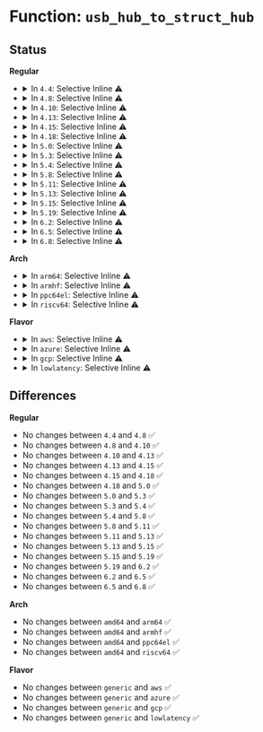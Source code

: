 # Function: <code>usb_hub_to_struct_hub</code>

## Status
<b>Regular</b>
<ul>
<li>
<details>
<summary>In <code>4.4</code>: Selective Inline ⚠️</summary>

```c
struct usb_hub *usb_hub_to_struct_hub(struct usb_device *hdev);
```

**Collision:** Unique Global

**Inline:** Selective

**Transformation:** False

**Instances:**

```
In drivers/usb/core/hub.c (ffffffff81603976)
Location: drivers/usb/core/hub.c:118
Inline: True
Inline callers:
  - drivers/usb/core/hub.c:find_port_owner
  - drivers/usb/core/hub.c:recursively_mark_NOTATTACHED
  - drivers/usb/core/hub.c:usb_hub_find_child
  - drivers/usb/core/hub.c:usb_wakeup_notification
  - drivers/usb/core/hub.c:hub_ioctl
  - drivers/usb/core/hub.c:hub_port_init
  - drivers/usb/core/hub.c:hub_port_init
  - drivers/usb/core/hub.c:usb_reset_and_verify_device
  - drivers/usb/core/hub.c:usb_reset_device
  - drivers/usb/core/hub.c:usb_kick_hub_wq
  - drivers/usb/core/hub.c:usb_remove_device
  - drivers/usb/core/hub.c:usb_hub_release_all_ports
  - drivers/usb/core/hub.c:usb_device_is_owned
  - drivers/usb/core/hub.c:usb_disconnect
  - drivers/usb/core/hub.c:usb_disconnect
  - drivers/usb/core/hub.c:hub_suspend
  - drivers/usb/core/hub.c:usb_new_device
  - drivers/usb/core/hub.c:usb_new_device
  - drivers/usb/core/hub.c:usb_port_suspend
  - drivers/usb/core/hub.c:usb_port_suspend
  - drivers/usb/core/hub.c:usb_port_resume
  - drivers/usb/core/hub.c:usb_hub_adjust_deviceremovable
  - drivers/usb/core/hub.c:usb_get_hub_port_acpi_handle
Direct callers:
  - drivers/usb/core/port.c:usb_port_runtime_resume
  - drivers/usb/core/port.c:usb_port_runtime_suspend
  - drivers/usb/core/port.c:match_location
  - drivers/usb/core/port.c:usb_hub_create_port_device
  - drivers/usb/core/port.c:usb_hub_create_port_device
  - drivers/usb/core/usb-acpi.c:usb_acpi_set_power_state
```
**Symbols:**

```
ffffffff816055f0-ffffffff81605628: usb_hub_to_struct_hub (STB_GLOBAL)
```
</details>
</li>
<li>
<details>
<summary>In <code>4.8</code>: Selective Inline ⚠️</summary>

```c
struct usb_hub *usb_hub_to_struct_hub(struct usb_device *hdev);
```

**Collision:** Unique Global

**Inline:** Selective

**Transformation:** False

**Instances:**

```
In drivers/usb/core/hub.c (ffffffff8166bb46)
Location: drivers/usb/core/hub.c:120
Inline: True
Inline callers:
  - drivers/usb/core/hub.c:usb_get_hub_port_acpi_handle
  - drivers/usb/core/hub.c:usb_hub_adjust_deviceremovable
  - drivers/usb/core/hub.c:usb_hub_find_child
  - drivers/usb/core/hub.c:usb_reset_device
  - drivers/usb/core/hub.c:usb_reset_and_verify_device
  - drivers/usb/core/hub.c:hub_port_init
  - drivers/usb/core/hub.c:hub_port_init
  - drivers/usb/core/hub.c:usb_enable_lpm
  - drivers/usb/core/hub.c:hub_suspend
  - drivers/usb/core/hub.c:usb_port_resume
  - drivers/usb/core/hub.c:usb_port_suspend
  - drivers/usb/core/hub.c:usb_port_suspend
  - drivers/usb/core/hub.c:usb_new_device
  - drivers/usb/core/hub.c:usb_new_device
  - drivers/usb/core/hub.c:usb_disconnect
  - drivers/usb/core/hub.c:usb_disconnect
  - drivers/usb/core/hub.c:recursively_mark_NOTATTACHED
  - drivers/usb/core/hub.c:usb_device_is_owned
  - drivers/usb/core/hub.c:usb_hub_release_all_ports
  - drivers/usb/core/hub.c:find_port_owner
  - drivers/usb/core/hub.c:hub_ioctl
  - drivers/usb/core/hub.c:usb_remove_device
  - drivers/usb/core/hub.c:usb_wakeup_notification
  - drivers/usb/core/hub.c:usb_kick_hub_wq
Direct callers:
  - drivers/usb/core/port.c:usb_hub_create_port_device
  - drivers/usb/core/port.c:usb_hub_create_port_device
  - drivers/usb/core/port.c:match_location
  - drivers/usb/core/port.c:usb_port_runtime_suspend
  - drivers/usb/core/port.c:usb_port_runtime_resume
  - drivers/usb/core/usb-acpi.c:usb_acpi_set_power_state
```
**Symbols:**

```
ffffffff81665390-ffffffff816653c8: usb_hub_to_struct_hub (STB_GLOBAL)
```
</details>
</li>
<li>
<details>
<summary>In <code>4.10</code>: Selective Inline ⚠️</summary>

```c
struct usb_hub *usb_hub_to_struct_hub(struct usb_device *hdev);
```

**Collision:** Unique Global

**Inline:** Selective

**Transformation:** False

**Instances:**

```
In drivers/usb/core/hub.c (ffffffff81699846)
Location: drivers/usb/core/hub.c:123
Inline: True
Inline callers:
  - drivers/usb/core/hub.c:usb_get_hub_port_acpi_handle
  - drivers/usb/core/hub.c:usb_hub_adjust_deviceremovable
  - drivers/usb/core/hub.c:usb_hub_find_child
  - drivers/usb/core/hub.c:usb_reset_device
  - drivers/usb/core/hub.c:usb_reset_and_verify_device
  - drivers/usb/core/hub.c:hub_port_init
  - drivers/usb/core/hub.c:hub_port_init
  - drivers/usb/core/hub.c:usb_enable_lpm
  - drivers/usb/core/hub.c:hub_suspend
  - drivers/usb/core/hub.c:usb_port_resume
  - drivers/usb/core/hub.c:usb_port_suspend
  - drivers/usb/core/hub.c:usb_port_suspend
  - drivers/usb/core/hub.c:usb_new_device
  - drivers/usb/core/hub.c:usb_new_device
  - drivers/usb/core/hub.c:usb_disconnect
  - drivers/usb/core/hub.c:usb_disconnect
  - drivers/usb/core/hub.c:recursively_mark_NOTATTACHED
  - drivers/usb/core/hub.c:usb_device_is_owned
  - drivers/usb/core/hub.c:usb_hub_release_all_ports
  - drivers/usb/core/hub.c:find_port_owner
  - drivers/usb/core/hub.c:hub_ioctl
  - drivers/usb/core/hub.c:usb_remove_device
  - drivers/usb/core/hub.c:usb_wakeup_notification
  - drivers/usb/core/hub.c:usb_kick_hub_wq
Direct callers:
  - drivers/usb/core/port.c:usb_hub_create_port_device
  - drivers/usb/core/port.c:usb_hub_create_port_device
  - drivers/usb/core/port.c:match_location
  - drivers/usb/core/port.c:usb_port_runtime_suspend
  - drivers/usb/core/port.c:usb_port_runtime_resume
  - drivers/usb/core/usb-acpi.c:usb_acpi_set_power_state
```
**Symbols:**

```
ffffffff81692eb0-ffffffff81692ee8: usb_hub_to_struct_hub (STB_GLOBAL)
```
</details>
</li>
<li>
<details>
<summary>In <code>4.13</code>: Selective Inline ⚠️</summary>

```c
struct usb_hub *usb_hub_to_struct_hub(struct usb_device *hdev);
```

**Collision:** Unique Global

**Inline:** Selective

**Transformation:** False

**Instances:**

```
In drivers/usb/core/hub.c (ffffffff816aeb86)
Location: drivers/usb/core/hub.c:123
Inline: True
Inline callers:
  - drivers/usb/core/hub.c:usb_get_hub_port_acpi_handle
  - drivers/usb/core/hub.c:usb_hub_adjust_deviceremovable
  - drivers/usb/core/hub.c:usb_hub_find_child
  - drivers/usb/core/hub.c:usb_reset_device
  - drivers/usb/core/hub.c:usb_reset_and_verify_device
  - drivers/usb/core/hub.c:hub_port_init
  - drivers/usb/core/hub.c:hub_port_init
  - drivers/usb/core/hub.c:usb_enable_lpm
  - drivers/usb/core/hub.c:hub_suspend
  - drivers/usb/core/hub.c:usb_port_resume
  - drivers/usb/core/hub.c:usb_port_suspend
  - drivers/usb/core/hub.c:usb_port_suspend
  - drivers/usb/core/hub.c:usb_new_device
  - drivers/usb/core/hub.c:usb_new_device
  - drivers/usb/core/hub.c:usb_disconnect
  - drivers/usb/core/hub.c:usb_disconnect
  - drivers/usb/core/hub.c:recursively_mark_NOTATTACHED
  - drivers/usb/core/hub.c:usb_device_is_owned
  - drivers/usb/core/hub.c:usb_hub_release_all_ports
  - drivers/usb/core/hub.c:find_port_owner
  - drivers/usb/core/hub.c:hub_ioctl
  - drivers/usb/core/hub.c:usb_remove_device
  - drivers/usb/core/hub.c:usb_wakeup_notification
  - drivers/usb/core/hub.c:usb_kick_hub_wq
Direct callers:
  - drivers/usb/core/port.c:usb_hub_create_port_device
  - drivers/usb/core/port.c:usb_hub_create_port_device
  - drivers/usb/core/port.c:match_location
  - drivers/usb/core/port.c:usb_port_runtime_suspend
  - drivers/usb/core/port.c:usb_port_runtime_resume
  - drivers/usb/core/usb-acpi.c:usb_acpi_set_power_state
```
**Symbols:**

```
ffffffff816a8580-ffffffff816a85b8: usb_hub_to_struct_hub (STB_GLOBAL)
```
</details>
</li>
<li>
<details>
<summary>In <code>4.15</code>: Selective Inline ⚠️</summary>

```c
struct usb_hub *usb_hub_to_struct_hub(struct usb_device *hdev);
```

**Collision:** Unique Global

**Inline:** Selective

**Transformation:** False

**Instances:**

```
In drivers/usb/core/hub.c (ffffffff8171a175)
Location: drivers/usb/core/hub.c:123
Inline: True
Inline callers:
  - drivers/usb/core/hub.c:usb_get_hub_port_acpi_handle
  - drivers/usb/core/hub.c:usb_hub_adjust_deviceremovable
  - drivers/usb/core/hub.c:usb_hub_find_child
  - drivers/usb/core/hub.c:usb_reset_device
  - drivers/usb/core/hub.c:usb_reset_and_verify_device
  - drivers/usb/core/hub.c:hub_port_init
  - drivers/usb/core/hub.c:hub_port_init
  - drivers/usb/core/hub.c:usb_port_disable
  - drivers/usb/core/hub.c:usb_enable_lpm
  - drivers/usb/core/hub.c:hub_suspend
  - drivers/usb/core/hub.c:usb_port_resume
  - drivers/usb/core/hub.c:usb_port_suspend
  - drivers/usb/core/hub.c:usb_port_suspend
  - drivers/usb/core/hub.c:usb_new_device
  - drivers/usb/core/hub.c:usb_new_device
  - drivers/usb/core/hub.c:usb_disconnect
  - drivers/usb/core/hub.c:usb_disconnect
  - drivers/usb/core/hub.c:recursively_mark_NOTATTACHED
  - drivers/usb/core/hub.c:usb_device_is_owned
  - drivers/usb/core/hub.c:usb_hub_release_all_ports
  - drivers/usb/core/hub.c:find_port_owner
  - drivers/usb/core/hub.c:hub_ioctl
  - drivers/usb/core/hub.c:usb_remove_device
  - drivers/usb/core/hub.c:usb_wakeup_notification
  - drivers/usb/core/hub.c:usb_kick_hub_wq
Direct callers:
  - drivers/usb/core/port.c:usb_hub_create_port_device
  - drivers/usb/core/port.c:usb_hub_create_port_device
  - drivers/usb/core/port.c:match_location
  - drivers/usb/core/port.c:usb_port_runtime_suspend
  - drivers/usb/core/port.c:usb_port_runtime_resume
  - drivers/usb/core/usb-acpi.c:usb_acpi_set_power_state
```
**Symbols:**

```
ffffffff81713980-ffffffff817139b8: usb_hub_to_struct_hub (STB_GLOBAL)
```
</details>
</li>
<li>
<details>
<summary>In <code>4.18</code>: Selective Inline ⚠️</summary>

```c
struct usb_hub *usb_hub_to_struct_hub(struct usb_device *hdev);
```

**Collision:** Unique Global

**Inline:** Selective

**Transformation:** False

**Instances:**

```
In drivers/usb/core/hub.c (ffffffff81758f15)
Location: drivers/usb/core/hub.c:126
Inline: True
Inline callers:
  - drivers/usb/core/hub.c:usb_get_hub_port_acpi_handle
  - drivers/usb/core/hub.c:usb_hub_adjust_deviceremovable
  - drivers/usb/core/hub.c:usb_hub_find_child
  - drivers/usb/core/hub.c:usb_reset_device
  - drivers/usb/core/hub.c:usb_reset_and_verify_device
  - drivers/usb/core/hub.c:hub_port_init
  - drivers/usb/core/hub.c:hub_port_init
  - drivers/usb/core/hub.c:usb_port_disable
  - drivers/usb/core/hub.c:usb_enable_lpm
  - drivers/usb/core/hub.c:hub_suspend
  - drivers/usb/core/hub.c:usb_port_resume
  - drivers/usb/core/hub.c:usb_port_suspend
  - drivers/usb/core/hub.c:usb_port_suspend
  - drivers/usb/core/hub.c:usb_new_device
  - drivers/usb/core/hub.c:usb_new_device
  - drivers/usb/core/hub.c:usb_disconnect
  - drivers/usb/core/hub.c:usb_disconnect
  - drivers/usb/core/hub.c:recursively_mark_NOTATTACHED
  - drivers/usb/core/hub.c:usb_device_is_owned
  - drivers/usb/core/hub.c:usb_hub_release_all_ports
  - drivers/usb/core/hub.c:find_port_owner
  - drivers/usb/core/hub.c:hub_ioctl
  - drivers/usb/core/hub.c:usb_remove_device
  - drivers/usb/core/hub.c:usb_wakeup_notification
  - drivers/usb/core/hub.c:usb_kick_hub_wq
Direct callers:
  - drivers/usb/core/port.c:usb_hub_create_port_device
  - drivers/usb/core/port.c:usb_hub_create_port_device
  - drivers/usb/core/port.c:match_location
  - drivers/usb/core/port.c:usb_port_runtime_suspend
  - drivers/usb/core/port.c:usb_port_runtime_resume
  - drivers/usb/core/usb-acpi.c:usb_acpi_set_power_state
```
**Symbols:**

```
ffffffff817526f0-ffffffff81752728: usb_hub_to_struct_hub (STB_GLOBAL)
```
</details>
</li>
<li>
<details>
<summary>In <code>5.0</code>: Selective Inline ⚠️</summary>

```c
struct usb_hub *usb_hub_to_struct_hub(struct usb_device *hdev);
```

**Collision:** Unique Global

**Inline:** Selective

**Transformation:** False

**Instances:**

```
In drivers/usb/core/hub.c (ffffffff8177d485)
Location: drivers/usb/core/hub.c:127
Inline: True
Inline callers:
  - drivers/usb/core/hub.c:usb_get_hub_port_acpi_handle
  - drivers/usb/core/hub.c:usb_hub_adjust_deviceremovable
  - drivers/usb/core/hub.c:usb_hub_find_child
  - drivers/usb/core/hub.c:usb_reset_device
  - drivers/usb/core/hub.c:usb_reset_and_verify_device
  - drivers/usb/core/hub.c:hub_port_init
  - drivers/usb/core/hub.c:hub_port_init
  - drivers/usb/core/hub.c:usb_port_disable
  - drivers/usb/core/hub.c:usb_enable_lpm
  - drivers/usb/core/hub.c:hub_suspend
  - drivers/usb/core/hub.c:usb_port_resume
  - drivers/usb/core/hub.c:usb_port_suspend
  - drivers/usb/core/hub.c:usb_port_suspend
  - drivers/usb/core/hub.c:usb_new_device
  - drivers/usb/core/hub.c:usb_new_device
  - drivers/usb/core/hub.c:usb_disconnect
  - drivers/usb/core/hub.c:usb_disconnect
  - drivers/usb/core/hub.c:recursively_mark_NOTATTACHED
  - drivers/usb/core/hub.c:usb_device_is_owned
  - drivers/usb/core/hub.c:usb_hub_release_all_ports
  - drivers/usb/core/hub.c:find_port_owner
  - drivers/usb/core/hub.c:hub_ioctl
  - drivers/usb/core/hub.c:usb_remove_device
  - drivers/usb/core/hub.c:usb_wakeup_notification
  - drivers/usb/core/hub.c:usb_kick_hub_wq
Direct callers:
  - drivers/usb/core/port.c:usb_hub_create_port_device
  - drivers/usb/core/port.c:usb_hub_create_port_device
  - drivers/usb/core/port.c:match_location
  - drivers/usb/core/port.c:usb_port_runtime_suspend
  - drivers/usb/core/port.c:usb_port_runtime_resume
  - drivers/usb/core/usb-acpi.c:usb_acpi_set_power_state
```
**Symbols:**

```
ffffffff81776b70-ffffffff81776ba8: usb_hub_to_struct_hub (STB_GLOBAL)
```
</details>
</li>
<li>
<details>
<summary>In <code>5.3</code>: Selective Inline ⚠️</summary>

```c
struct usb_hub *usb_hub_to_struct_hub(struct usb_device *hdev);
```

**Collision:** Unique Global

**Inline:** Selective

**Transformation:** False

**Instances:**

```
In drivers/usb/core/hub.c (ffffffff817b9fe5)
Location: drivers/usb/core/hub.c:129
Inline: True
Inline callers:
  - drivers/usb/core/hub.c:usb_get_hub_port_acpi_handle
  - drivers/usb/core/hub.c:usb_hub_adjust_deviceremovable
  - drivers/usb/core/hub.c:usb_hub_find_child
  - drivers/usb/core/hub.c:usb_reset_device
  - drivers/usb/core/hub.c:usb_reset_and_verify_device
  - drivers/usb/core/hub.c:hub_port_init
  - drivers/usb/core/hub.c:hub_port_init
  - drivers/usb/core/hub.c:usb_port_disable
  - drivers/usb/core/hub.c:usb_enable_lpm
  - drivers/usb/core/hub.c:hub_suspend
  - drivers/usb/core/hub.c:usb_port_resume
  - drivers/usb/core/hub.c:usb_port_suspend
  - drivers/usb/core/hub.c:usb_port_suspend
  - drivers/usb/core/hub.c:usb_new_device
  - drivers/usb/core/hub.c:usb_new_device
  - drivers/usb/core/hub.c:usb_disconnect
  - drivers/usb/core/hub.c:usb_disconnect
  - drivers/usb/core/hub.c:recursively_mark_NOTATTACHED
  - drivers/usb/core/hub.c:usb_device_is_owned
  - drivers/usb/core/hub.c:usb_hub_release_all_ports
  - drivers/usb/core/hub.c:find_port_owner
  - drivers/usb/core/hub.c:hub_ioctl
  - drivers/usb/core/hub.c:usb_remove_device
  - drivers/usb/core/hub.c:usb_wakeup_notification
  - drivers/usb/core/hub.c:usb_kick_hub_wq
Direct callers:
  - drivers/usb/core/usb.c:usb_alloc_dev
  - drivers/usb/core/port.c:usb_hub_create_port_device
  - drivers/usb/core/port.c:usb_hub_create_port_device
  - drivers/usb/core/port.c:match_location
  - drivers/usb/core/port.c:usb_port_runtime_suspend
  - drivers/usb/core/port.c:usb_port_runtime_resume
  - drivers/usb/core/usb-acpi.c:usb_acpi_set_power_state
```
**Symbols:**

```
ffffffff817b4c60-ffffffff817b4c98: usb_hub_to_struct_hub (STB_GLOBAL)
```
</details>
</li>
<li>
<details>
<summary>In <code>5.4</code>: Selective Inline ⚠️</summary>

```c
struct usb_hub *usb_hub_to_struct_hub(struct usb_device *hdev);
```

**Collision:** Unique Global

**Inline:** Selective

**Transformation:** False

**Instances:**

```
In drivers/usb/core/hub.c (ffffffff817ea835)
Location: drivers/usb/core/hub.c:131
Inline: True
Inline callers:
  - drivers/usb/core/hub.c:usb_get_hub_port_acpi_handle
  - drivers/usb/core/hub.c:usb_hub_adjust_deviceremovable
  - drivers/usb/core/hub.c:usb_hub_find_child
  - drivers/usb/core/hub.c:usb_reset_device
  - drivers/usb/core/hub.c:usb_reset_and_verify_device
  - drivers/usb/core/hub.c:hub_port_init
  - drivers/usb/core/hub.c:hub_port_init
  - drivers/usb/core/hub.c:usb_port_disable
  - drivers/usb/core/hub.c:usb_enable_lpm
  - drivers/usb/core/hub.c:hub_suspend
  - drivers/usb/core/hub.c:usb_port_resume
  - drivers/usb/core/hub.c:usb_port_suspend
  - drivers/usb/core/hub.c:usb_port_suspend
  - drivers/usb/core/hub.c:usb_new_device
  - drivers/usb/core/hub.c:usb_new_device
  - drivers/usb/core/hub.c:usb_disconnect
  - drivers/usb/core/hub.c:usb_disconnect
  - drivers/usb/core/hub.c:recursively_mark_NOTATTACHED
  - drivers/usb/core/hub.c:usb_device_is_owned
  - drivers/usb/core/hub.c:usb_hub_release_all_ports
  - drivers/usb/core/hub.c:find_port_owner
  - drivers/usb/core/hub.c:hub_ioctl
  - drivers/usb/core/hub.c:usb_remove_device
  - drivers/usb/core/hub.c:usb_wakeup_notification
  - drivers/usb/core/hub.c:usb_kick_hub_wq
Direct callers:
  - drivers/usb/core/usb.c:usb_alloc_dev
  - drivers/usb/core/port.c:usb_hub_create_port_device
  - drivers/usb/core/port.c:usb_hub_create_port_device
  - drivers/usb/core/port.c:match_location
  - drivers/usb/core/port.c:usb_port_runtime_suspend
  - drivers/usb/core/port.c:usb_port_runtime_resume
  - drivers/usb/core/usb-acpi.c:usb_acpi_set_power_state
```
**Symbols:**

```
ffffffff817e5390-ffffffff817e53c8: usb_hub_to_struct_hub (STB_GLOBAL)
```
</details>
</li>
<li>
<details>
<summary>In <code>5.8</code>: Selective Inline ⚠️</summary>

```c
struct usb_hub *usb_hub_to_struct_hub(struct usb_device *hdev);
```

**Collision:** Unique Global

**Inline:** Selective

**Transformation:** False

**Instances:**

```
In drivers/usb/core/hub.c (ffffffff818b9c85)
Location: drivers/usb/core/hub.c:133
Inline: True
Inline callers:
  - drivers/usb/core/hub.c:usb_get_hub_port_acpi_handle
  - drivers/usb/core/hub.c:usb_hub_adjust_deviceremovable
  - drivers/usb/core/hub.c:usb_hub_find_child
  - drivers/usb/core/hub.c:usb_reset_device
  - drivers/usb/core/hub.c:usb_reset_and_verify_device
  - drivers/usb/core/hub.c:hub_port_init
  - drivers/usb/core/hub.c:usb_port_disable
  - drivers/usb/core/hub.c:usb_enable_lpm
  - drivers/usb/core/hub.c:hub_suspend
  - drivers/usb/core/hub.c:usb_port_resume
  - drivers/usb/core/hub.c:usb_port_suspend
  - drivers/usb/core/hub.c:usb_port_suspend
  - drivers/usb/core/hub.c:usb_new_device
  - drivers/usb/core/hub.c:usb_new_device
  - drivers/usb/core/hub.c:usb_disconnect
  - drivers/usb/core/hub.c:usb_disconnect
  - drivers/usb/core/hub.c:recursively_mark_NOTATTACHED
  - drivers/usb/core/hub.c:usb_device_is_owned
  - drivers/usb/core/hub.c:usb_hub_release_all_ports
  - drivers/usb/core/hub.c:usb_hub_release_port
  - drivers/usb/core/hub.c:usb_hub_claim_port
  - drivers/usb/core/hub.c:hub_ioctl
  - drivers/usb/core/hub.c:usb_remove_device
  - drivers/usb/core/hub.c:usb_wakeup_notification
  - drivers/usb/core/hub.c:usb_kick_hub_wq
  - drivers/usb/core/hub.c:usb_set_lpm_parameters
Direct callers:
  - drivers/usb/core/usb.c:usb_alloc_dev
  - drivers/usb/core/port.c:match_location
  - drivers/usb/core/port.c:usb_port_runtime_suspend
  - drivers/usb/core/port.c:usb_port_runtime_resume
  - drivers/usb/core/usb-acpi.c:usb_acpi_set_power_state
```
**Symbols:**

```
ffffffff818b5af0-ffffffff818b5b28: usb_hub_to_struct_hub (STB_GLOBAL)
```
</details>
</li>
<li>
<details>
<summary>In <code>5.11</code>: Selective Inline ⚠️</summary>

```c
struct usb_hub *usb_hub_to_struct_hub(struct usb_device *hdev);
```

**Collision:** Unique Global

**Inline:** Selective

**Transformation:** False

**Instances:**

```
In drivers/usb/core/hub.c (ffffffff818c8565)
Location: drivers/usb/core/hub.c:133
Inline: True
Inline callers:
  - drivers/usb/core/hub.c:usb_get_hub_port_acpi_handle
  - drivers/usb/core/hub.c:usb_hub_adjust_deviceremovable
  - drivers/usb/core/hub.c:usb_hub_find_child
  - drivers/usb/core/hub.c:usb_reset_device
  - drivers/usb/core/hub.c:usb_reset_and_verify_device
  - drivers/usb/core/hub.c:hub_port_init
  - drivers/usb/core/hub.c:usb_port_disable
  - drivers/usb/core/hub.c:usb_enable_lpm
  - drivers/usb/core/hub.c:hub_suspend
  - drivers/usb/core/hub.c:usb_port_resume
  - drivers/usb/core/hub.c:usb_port_suspend
  - drivers/usb/core/hub.c:usb_port_suspend
  - drivers/usb/core/hub.c:usb_new_device
  - drivers/usb/core/hub.c:usb_new_device
  - drivers/usb/core/hub.c:usb_disconnect
  - drivers/usb/core/hub.c:usb_disconnect
  - drivers/usb/core/hub.c:recursively_mark_NOTATTACHED
  - drivers/usb/core/hub.c:usb_device_is_owned
  - drivers/usb/core/hub.c:usb_hub_release_all_ports
  - drivers/usb/core/hub.c:usb_hub_release_port
  - drivers/usb/core/hub.c:usb_hub_claim_port
  - drivers/usb/core/hub.c:hub_ioctl
  - drivers/usb/core/hub.c:usb_remove_device
  - drivers/usb/core/hub.c:usb_wakeup_notification
  - drivers/usb/core/hub.c:usb_kick_hub_wq
  - drivers/usb/core/hub.c:usb_set_lpm_parameters
Direct callers:
  - drivers/usb/core/usb.c:usb_alloc_dev
  - drivers/usb/core/port.c:match_location
  - drivers/usb/core/port.c:usb_port_runtime_suspend
  - drivers/usb/core/port.c:usb_port_runtime_resume
  - drivers/usb/core/usb-acpi.c:usb_acpi_set_power_state
```
**Symbols:**

```
ffffffff818c4440-ffffffff818c4478: usb_hub_to_struct_hub (STB_GLOBAL)
```
</details>
</li>
<li>
<details>
<summary>In <code>5.13</code>: Selective Inline ⚠️</summary>

```c
struct usb_hub *usb_hub_to_struct_hub(struct usb_device *hdev);
```

**Collision:** Unique Global

**Inline:** Selective

**Transformation:** False

**Instances:**

```
In drivers/usb/core/hub.c (ffffffff818abbb5)
Location: drivers/usb/core/hub.c:137
Inline: True
Inline callers:
  - drivers/usb/core/hub.c:usb_get_hub_port_acpi_handle
  - drivers/usb/core/hub.c:usb_hub_adjust_deviceremovable
  - drivers/usb/core/hub.c:usb_hub_find_child
  - drivers/usb/core/hub.c:usb_reset_device
  - drivers/usb/core/hub.c:usb_reset_and_verify_device
  - drivers/usb/core/hub.c:hub_port_init
  - drivers/usb/core/hub.c:usb_port_disable
  - drivers/usb/core/hub.c:usb_enable_lpm
  - drivers/usb/core/hub.c:hub_suspend
  - drivers/usb/core/hub.c:usb_port_resume
  - drivers/usb/core/hub.c:usb_port_suspend
  - drivers/usb/core/hub.c:usb_port_suspend
  - drivers/usb/core/hub.c:usb_new_device
  - drivers/usb/core/hub.c:usb_new_device
  - drivers/usb/core/hub.c:usb_disconnect
  - drivers/usb/core/hub.c:usb_disconnect
  - drivers/usb/core/hub.c:recursively_mark_NOTATTACHED
  - drivers/usb/core/hub.c:usb_device_is_owned
  - drivers/usb/core/hub.c:usb_hub_release_all_ports
  - drivers/usb/core/hub.c:usb_hub_release_port
  - drivers/usb/core/hub.c:usb_hub_claim_port
  - drivers/usb/core/hub.c:hub_ioctl
  - drivers/usb/core/hub.c:usb_remove_device
  - drivers/usb/core/hub.c:usb_wakeup_notification
  - drivers/usb/core/hub.c:usb_kick_hub_wq
  - drivers/usb/core/hub.c:usb_set_lpm_parameters
Direct callers:
  - drivers/usb/core/usb.c:usb_alloc_dev
  - drivers/usb/core/usb.c:__each_hub
  - drivers/usb/core/port.c:usb_hub_create_port_device
  - drivers/usb/core/port.c:usb_hub_create_port_device
  - drivers/usb/core/port.c:match_location
  - drivers/usb/core/port.c:usb_port_runtime_suspend
  - drivers/usb/core/port.c:usb_port_runtime_resume
  - drivers/usb/core/usb-acpi.c:usb_acpi_set_power_state
```
**Symbols:**

```
ffffffff818a76c0-ffffffff818a76f8: usb_hub_to_struct_hub (STB_GLOBAL)
```
</details>
</li>
<li>
<details>
<summary>In <code>5.15</code>: Selective Inline ⚠️</summary>

```c
struct usb_hub *usb_hub_to_struct_hub(struct usb_device *hdev);
```

**Collision:** Unique Global

**Inline:** Selective

**Transformation:** False

**Instances:**

```
In drivers/usb/core/hub.c (ffffffff81940bd5)
Location: drivers/usb/core/hub.c:137
Inline: True
Inline callers:
  - drivers/usb/core/hub.c:usb_get_hub_port_acpi_handle
  - drivers/usb/core/hub.c:usb_hub_adjust_deviceremovable
  - drivers/usb/core/hub.c:usb_hub_find_child
  - drivers/usb/core/hub.c:usb_reset_device
  - drivers/usb/core/hub.c:usb_reset_and_verify_device
  - drivers/usb/core/hub.c:hub_port_init
  - drivers/usb/core/hub.c:usb_port_disable
  - drivers/usb/core/hub.c:usb_enable_lpm
  - drivers/usb/core/hub.c:hub_suspend
  - drivers/usb/core/hub.c:usb_port_resume
  - drivers/usb/core/hub.c:usb_port_suspend
  - drivers/usb/core/hub.c:usb_port_suspend
  - drivers/usb/core/hub.c:usb_new_device
  - drivers/usb/core/hub.c:usb_new_device
  - drivers/usb/core/hub.c:usb_disconnect
  - drivers/usb/core/hub.c:usb_disconnect
  - drivers/usb/core/hub.c:recursively_mark_NOTATTACHED
  - drivers/usb/core/hub.c:usb_device_is_owned
  - drivers/usb/core/hub.c:usb_hub_release_all_ports
  - drivers/usb/core/hub.c:usb_hub_release_port
  - drivers/usb/core/hub.c:usb_hub_claim_port
  - drivers/usb/core/hub.c:hub_ioctl
  - drivers/usb/core/hub.c:usb_remove_device
  - drivers/usb/core/hub.c:usb_wakeup_notification
  - drivers/usb/core/hub.c:usb_kick_hub_wq
  - drivers/usb/core/hub.c:usb_set_lpm_parameters
Direct callers:
  - drivers/usb/core/usb.c:usb_alloc_dev
  - drivers/usb/core/usb.c:__each_hub
  - drivers/usb/core/port.c:usb_hub_create_port_device
  - drivers/usb/core/port.c:usb_hub_create_port_device
  - drivers/usb/core/port.c:match_location
  - drivers/usb/core/port.c:usb_port_runtime_suspend
  - drivers/usb/core/port.c:usb_port_runtime_resume
  - drivers/usb/core/usb-acpi.c:usb_acpi_set_power_state
```
**Symbols:**

```
ffffffff8193c550-ffffffff8193c588: usb_hub_to_struct_hub (STB_GLOBAL)
```
</details>
</li>
<li>
<details>
<summary>In <code>5.19</code>: Selective Inline ⚠️</summary>

```c
struct usb_hub *usb_hub_to_struct_hub(struct usb_device *hdev);
```

**Collision:** Unique Global

**Inline:** Selective

**Transformation:** False

**Instances:**

```
In drivers/usb/core/hub.c (ffffffff81a98de5)
Location: drivers/usb/core/hub.c:137
Inline: True
Inline callers:
  - drivers/usb/core/hub.c:usb_get_hub_port_acpi_handle
  - drivers/usb/core/hub.c:usb_hub_adjust_deviceremovable
  - drivers/usb/core/hub.c:usb_hub_find_child
  - drivers/usb/core/hub.c:usb_reset_device
  - drivers/usb/core/hub.c:usb_reset_and_verify_device
  - drivers/usb/core/hub.c:hub_port_init
  - drivers/usb/core/hub.c:usb_port_disable
  - drivers/usb/core/hub.c:usb_enable_lpm
  - drivers/usb/core/hub.c:hub_suspend
  - drivers/usb/core/hub.c:usb_port_resume
  - drivers/usb/core/hub.c:usb_port_suspend
  - drivers/usb/core/hub.c:usb_port_suspend
  - drivers/usb/core/hub.c:usb_new_device
  - drivers/usb/core/hub.c:usb_new_device
  - drivers/usb/core/hub.c:usb_disconnect
  - drivers/usb/core/hub.c:usb_disconnect
  - drivers/usb/core/hub.c:recursively_mark_NOTATTACHED
  - drivers/usb/core/hub.c:usb_device_is_owned
  - drivers/usb/core/hub.c:usb_hub_release_all_ports
  - drivers/usb/core/hub.c:usb_hub_release_port
  - drivers/usb/core/hub.c:usb_hub_claim_port
  - drivers/usb/core/hub.c:hub_ioctl
  - drivers/usb/core/hub.c:usb_remove_device
  - drivers/usb/core/hub.c:usb_wakeup_notification
  - drivers/usb/core/hub.c:usb_kick_hub_wq
Direct callers:
  - drivers/usb/core/usb.c:usb_alloc_dev
  - drivers/usb/core/port.c:usb_hub_create_port_device
  - drivers/usb/core/port.c:usb_hub_create_port_device
  - drivers/usb/core/port.c:match_location
  - drivers/usb/core/port.c:usb_port_runtime_suspend
  - drivers/usb/core/port.c:usb_port_runtime_resume
  - drivers/usb/core/usb-acpi.c:usb_acpi_set_power_state
```
**Symbols:**

```
ffffffff81a94290-ffffffff81a942d8: usb_hub_to_struct_hub (STB_GLOBAL)
```
</details>
</li>
<li>
<details>
<summary>In <code>6.2</code>: Selective Inline ⚠️</summary>

```c
struct usb_hub *usb_hub_to_struct_hub(struct usb_device *hdev);
```

**Collision:** Unique Global

**Inline:** Selective

**Transformation:** False

**Instances:**

```
In drivers/usb/core/hub.c (ffffffff81c1cd15)
Location: drivers/usb/core/hub.c:141
Inline: True
Inline callers:
  - drivers/usb/core/hub.c:usb_get_hub_port_acpi_handle
  - drivers/usb/core/hub.c:usb_hub_adjust_deviceremovable
  - drivers/usb/core/hub.c:usb_hub_find_child
  - drivers/usb/core/hub.c:usb_reset_device
  - drivers/usb/core/hub.c:usb_reset_and_verify_device
  - drivers/usb/core/hub.c:hub_port_init
  - drivers/usb/core/hub.c:usb_port_disable
  - drivers/usb/core/hub.c:usb_enable_lpm
  - drivers/usb/core/hub.c:hub_suspend
  - drivers/usb/core/hub.c:usb_port_resume
  - drivers/usb/core/hub.c:usb_port_suspend
  - drivers/usb/core/hub.c:usb_port_suspend
  - drivers/usb/core/hub.c:usb_new_device
  - drivers/usb/core/hub.c:usb_new_device
  - drivers/usb/core/hub.c:usb_disconnect
  - drivers/usb/core/hub.c:usb_disconnect
  - drivers/usb/core/hub.c:recursively_mark_NOTATTACHED
  - drivers/usb/core/hub.c:usb_device_is_owned
  - drivers/usb/core/hub.c:usb_hub_release_all_ports
  - drivers/usb/core/hub.c:usb_hub_release_port
  - drivers/usb/core/hub.c:usb_hub_claim_port
  - drivers/usb/core/hub.c:hub_ioctl
  - drivers/usb/core/hub.c:usb_remove_device
  - drivers/usb/core/hub.c:usb_wakeup_notification
  - drivers/usb/core/hub.c:usb_kick_hub_wq
Direct callers:
  - drivers/usb/core/usb.c:usb_alloc_dev
  - drivers/usb/core/port.c:usb_hub_create_port_device
  - drivers/usb/core/port.c:usb_hub_create_port_device
  - drivers/usb/core/port.c:match_location
  - drivers/usb/core/port.c:usb_port_runtime_suspend
  - drivers/usb/core/port.c:usb_port_runtime_resume
  - drivers/usb/core/port.c:disable_store
  - drivers/usb/core/port.c:disable_show
  - drivers/usb/core/usb-acpi.c:usb_acpi_set_power_state
```
**Symbols:**

```
ffffffff81c16580-ffffffff81c165c8: usb_hub_to_struct_hub (STB_GLOBAL)
```
</details>
</li>
<li>
<details>
<summary>In <code>6.5</code>: Selective Inline ⚠️</summary>

```c
struct usb_hub *usb_hub_to_struct_hub(struct usb_device *hdev);
```

**Collision:** Unique Global

**Inline:** Selective

**Transformation:** False

**Instances:**

```
In drivers/usb/core/hub.c (ffffffff81c83c25)
Location: drivers/usb/core/hub.c:141
Inline: True
Inline callers:
  - drivers/usb/core/hub.c:usb_get_hub_port_acpi_handle
  - drivers/usb/core/hub.c:usb_hub_adjust_deviceremovable
  - drivers/usb/core/hub.c:usb_hub_find_child
  - drivers/usb/core/hub.c:usb_reset_device
  - drivers/usb/core/hub.c:usb_reset_and_verify_device
  - drivers/usb/core/hub.c:hub_port_init
  - drivers/usb/core/hub.c:usb_port_disable
  - drivers/usb/core/hub.c:usb_enable_lpm
  - drivers/usb/core/hub.c:hub_suspend
  - drivers/usb/core/hub.c:usb_port_resume
  - drivers/usb/core/hub.c:usb_port_suspend
  - drivers/usb/core/hub.c:usb_port_suspend
  - drivers/usb/core/hub.c:usb_new_device
  - drivers/usb/core/hub.c:usb_new_device
  - drivers/usb/core/hub.c:usb_disconnect
  - drivers/usb/core/hub.c:usb_disconnect
  - drivers/usb/core/hub.c:recursively_mark_NOTATTACHED
  - drivers/usb/core/hub.c:update_port_device_state
  - drivers/usb/core/hub.c:usb_device_is_owned
  - drivers/usb/core/hub.c:usb_hub_release_all_ports
  - drivers/usb/core/hub.c:usb_hub_release_port
  - drivers/usb/core/hub.c:usb_hub_claim_port
  - drivers/usb/core/hub.c:hub_ioctl
  - drivers/usb/core/hub.c:usb_remove_device
  - drivers/usb/core/hub.c:usb_wakeup_notification
  - drivers/usb/core/hub.c:usb_kick_hub_wq
Direct callers:
  - drivers/usb/core/usb.c:usb_alloc_dev
  - drivers/usb/core/port.c:usb_hub_create_port_device
  - drivers/usb/core/port.c:usb_hub_create_port_device
  - drivers/usb/core/port.c:match_location
  - drivers/usb/core/port.c:usb_port_runtime_suspend
  - drivers/usb/core/port.c:usb_port_runtime_resume
  - drivers/usb/core/port.c:disable_store
  - drivers/usb/core/port.c:disable_show
  - drivers/usb/core/usb-acpi.c:usb_acpi_set_power_state
```
**Symbols:**

```
ffffffff81c7d390-ffffffff81c7d3d8: usb_hub_to_struct_hub (STB_GLOBAL)
```
</details>
</li>
<li>
<details>
<summary>In <code>6.8</code>: Selective Inline ⚠️</summary>

```c
struct usb_hub *usb_hub_to_struct_hub(struct usb_device *hdev);
```

**Collision:** Unique Global

**Inline:** Selective

**Transformation:** False

**Instances:**

```
In drivers/usb/core/hub.c (ffffffff81d38625)
Location: drivers/usb/core/hub.c:153
Inline: True
Inline callers:
  - drivers/usb/core/hub.c:usb_get_hub_port_acpi_handle
  - drivers/usb/core/hub.c:usb_hub_adjust_deviceremovable
  - drivers/usb/core/hub.c:usb_hub_find_child
  - drivers/usb/core/hub.c:usb_reset_device
  - drivers/usb/core/hub.c:usb_reset_and_verify_device
  - drivers/usb/core/hub.c:hub_port_init
  - drivers/usb/core/hub.c:hub_port_init
  - drivers/usb/core/hub.c:usb_port_disable
  - drivers/usb/core/hub.c:usb_enable_lpm
  - drivers/usb/core/hub.c:hub_suspend
  - drivers/usb/core/hub.c:usb_port_resume
  - drivers/usb/core/hub.c:usb_port_suspend
  - drivers/usb/core/hub.c:usb_port_suspend
  - drivers/usb/core/hub.c:usb_new_device
  - drivers/usb/core/hub.c:usb_new_device
  - drivers/usb/core/hub.c:usb_disconnect
  - drivers/usb/core/hub.c:usb_disconnect
  - drivers/usb/core/hub.c:recursively_mark_NOTATTACHED
  - drivers/usb/core/hub.c:update_port_device_state
  - drivers/usb/core/hub.c:usb_device_is_owned
  - drivers/usb/core/hub.c:usb_hub_release_all_ports
  - drivers/usb/core/hub.c:usb_hub_release_port
  - drivers/usb/core/hub.c:usb_hub_claim_port
  - drivers/usb/core/hub.c:hub_ioctl
  - drivers/usb/core/hub.c:usb_remove_device
  - drivers/usb/core/hub.c:usb_wakeup_notification
  - drivers/usb/core/hub.c:usb_kick_hub_wq
Direct callers:
  - drivers/usb/core/usb.c:usb_alloc_dev
  - drivers/usb/core/port.c:usb_hub_create_port_device
  - drivers/usb/core/port.c:usb_hub_create_port_device
  - drivers/usb/core/port.c:match_location
  - drivers/usb/core/port.c:usb_port_runtime_suspend
  - drivers/usb/core/port.c:usb_port_runtime_resume
  - drivers/usb/core/port.c:disable_store
  - drivers/usb/core/port.c:disable_show
  - drivers/usb/core/usb-acpi.c:usb_acpi_set_power_state
```
**Symbols:**

```
ffffffff81d31f30-ffffffff81d31f78: usb_hub_to_struct_hub (STB_GLOBAL)
```
</details>
</li>
</ul>
<b>Arch</b>
<ul>
<li>
<details>
<summary>In <code>arm64</code>: Selective Inline ⚠️</summary>

```c
struct usb_hub *usb_hub_to_struct_hub(struct usb_device *hdev);
```

**Collision:** Unique Global

**Inline:** Selective

**Transformation:** False

**Instances:**

```
In drivers/usb/core/hub.c (ffff800010a1a364)
Location: drivers/usb/core/hub.c:131
Inline: True
Inline callers:
  - drivers/usb/core/hub.c:usb_get_hub_port_acpi_handle
  - drivers/usb/core/hub.c:usb_hub_adjust_deviceremovable
  - drivers/usb/core/hub.c:usb_hub_find_child
  - drivers/usb/core/hub.c:usb_reset_device
  - drivers/usb/core/hub.c:usb_reset_and_verify_device
  - drivers/usb/core/hub.c:hub_port_init
  - drivers/usb/core/hub.c:hub_port_init
  - drivers/usb/core/hub.c:usb_port_disable
  - drivers/usb/core/hub.c:usb_enable_lpm
  - drivers/usb/core/hub.c:hub_suspend
  - drivers/usb/core/hub.c:usb_port_resume
  - drivers/usb/core/hub.c:usb_port_suspend
  - drivers/usb/core/hub.c:usb_port_suspend
  - drivers/usb/core/hub.c:usb_new_device
  - drivers/usb/core/hub.c:usb_new_device
  - drivers/usb/core/hub.c:usb_disconnect
  - drivers/usb/core/hub.c:usb_disconnect
  - drivers/usb/core/hub.c:recursively_mark_NOTATTACHED
  - drivers/usb/core/hub.c:usb_device_is_owned
  - drivers/usb/core/hub.c:usb_hub_release_all_ports
  - drivers/usb/core/hub.c:find_port_owner
  - drivers/usb/core/hub.c:hub_ioctl
  - drivers/usb/core/hub.c:usb_remove_device
  - drivers/usb/core/hub.c:usb_wakeup_notification
  - drivers/usb/core/hub.c:usb_kick_hub_wq
Direct callers:
  - drivers/usb/core/usb.c:usb_alloc_dev
  - drivers/usb/core/port.c:usb_hub_create_port_device
  - drivers/usb/core/port.c:usb_hub_create_port_device
  - drivers/usb/core/port.c:match_location
  - drivers/usb/core/port.c:usb_port_runtime_suspend
  - drivers/usb/core/port.c:usb_port_runtime_resume
  - drivers/usb/core/usb-acpi.c:usb_acpi_set_power_state
```
**Symbols:**

```
ffff800010a140e8-ffff800010a14138: usb_hub_to_struct_hub (STB_GLOBAL)
```
</details>
</li>
<li>
<details>
<summary>In <code>armhf</code>: Selective Inline ⚠️</summary>

```c
struct usb_hub *usb_hub_to_struct_hub(struct usb_device *hdev);
```

**Collision:** Unique Global

**Inline:** Selective

**Transformation:** False

**Instances:**

```
In drivers/usb/core/hub.c (c0af2148)
Location: drivers/usb/core/hub.c:131
Inline: True
Inline callers:
  - drivers/usb/core/hub.c:usb_hub_adjust_deviceremovable
  - drivers/usb/core/hub.c:usb_hub_find_child
  - drivers/usb/core/hub.c:usb_reset_device
  - drivers/usb/core/hub.c:usb_reset_and_verify_device
  - drivers/usb/core/hub.c:hub_port_init
  - drivers/usb/core/hub.c:hub_port_init
  - drivers/usb/core/hub.c:usb_port_disable
  - drivers/usb/core/hub.c:usb_enable_lpm
  - drivers/usb/core/hub.c:hub_suspend
  - drivers/usb/core/hub.c:usb_port_resume
  - drivers/usb/core/hub.c:usb_port_suspend
  - drivers/usb/core/hub.c:usb_port_suspend
  - drivers/usb/core/hub.c:usb_new_device
  - drivers/usb/core/hub.c:usb_new_device
  - drivers/usb/core/hub.c:usb_disconnect
  - drivers/usb/core/hub.c:usb_disconnect
  - drivers/usb/core/hub.c:recursively_mark_NOTATTACHED
  - drivers/usb/core/hub.c:usb_device_is_owned
  - drivers/usb/core/hub.c:usb_hub_release_all_ports
  - drivers/usb/core/hub.c:find_port_owner
  - drivers/usb/core/hub.c:hub_ioctl
  - drivers/usb/core/hub.c:usb_remove_device
  - drivers/usb/core/hub.c:usb_wakeup_notification
  - drivers/usb/core/hub.c:usb_kick_hub_wq
Direct callers:
  - drivers/usb/core/usb.c:usb_alloc_dev
  - drivers/usb/core/port.c:usb_hub_create_port_device
  - drivers/usb/core/port.c:usb_hub_create_port_device
  - drivers/usb/core/port.c:match_location
  - drivers/usb/core/port.c:usb_port_runtime_suspend
  - drivers/usb/core/port.c:usb_port_runtime_resume
```
**Symbols:**

```
c0aec1d0-c0aec218: usb_hub_to_struct_hub (STB_GLOBAL)
```
</details>
</li>
<li>
<details>
<summary>In <code>ppc64el</code>: Selective Inline ⚠️</summary>

```c
struct usb_hub *usb_hub_to_struct_hub(struct usb_device *hdev);
```

**Collision:** Unique Global

**Inline:** Selective

**Transformation:** False

**Instances:**

```
In drivers/usb/core/hub.c (c000000000ad3528)
Location: drivers/usb/core/hub.c:131
Inline: True
Inline callers:
  - drivers/usb/core/hub.c:usb_hub_adjust_deviceremovable
  - drivers/usb/core/hub.c:usb_hub_find_child
  - drivers/usb/core/hub.c:usb_reset_device
  - drivers/usb/core/hub.c:usb_reset_and_verify_device
  - drivers/usb/core/hub.c:hub_port_init
  - drivers/usb/core/hub.c:hub_port_init
  - drivers/usb/core/hub.c:usb_port_disable
  - drivers/usb/core/hub.c:usb_enable_lpm
  - drivers/usb/core/hub.c:hub_suspend
  - drivers/usb/core/hub.c:usb_port_resume
  - drivers/usb/core/hub.c:usb_port_suspend
  - drivers/usb/core/hub.c:usb_port_suspend
  - drivers/usb/core/hub.c:usb_new_device
  - drivers/usb/core/hub.c:usb_new_device
  - drivers/usb/core/hub.c:usb_disconnect
  - drivers/usb/core/hub.c:usb_disconnect
  - drivers/usb/core/hub.c:recursively_mark_NOTATTACHED
  - drivers/usb/core/hub.c:usb_device_is_owned
  - drivers/usb/core/hub.c:usb_hub_release_all_ports
  - drivers/usb/core/hub.c:find_port_owner
  - drivers/usb/core/hub.c:hub_ioctl
  - drivers/usb/core/hub.c:usb_remove_device
  - drivers/usb/core/hub.c:usb_wakeup_notification
  - drivers/usb/core/hub.c:usb_kick_hub_wq
Direct callers:
  - drivers/usb/core/usb.c:usb_alloc_dev
  - drivers/usb/core/port.c:usb_hub_create_port_device
  - drivers/usb/core/port.c:usb_hub_create_port_device
  - drivers/usb/core/port.c:match_location
  - drivers/usb/core/port.c:usb_port_runtime_suspend
  - drivers/usb/core/port.c:usb_port_runtime_resume
```
**Symbols:**

```
c000000000acbe10-c000000000acbe58: usb_hub_to_struct_hub (STB_GLOBAL)
```
</details>
</li>
<li>
<details>
<summary>In <code>riscv64</code>: Selective Inline ⚠️</summary>

```c
struct usb_hub *usb_hub_to_struct_hub(struct usb_device *hdev);
```

**Collision:** Unique Global

**Inline:** Selective

**Transformation:** False

**Instances:**

```
In drivers/usb/core/hub.c (ffffffe00063e9a4)
Location: drivers/usb/core/hub.c:131
Inline: True
Inline callers:
  - drivers/usb/core/hub.c:usb_hub_adjust_deviceremovable
  - drivers/usb/core/hub.c:usb_hub_find_child
  - drivers/usb/core/hub.c:usb_reset_device
  - drivers/usb/core/hub.c:usb_reset_and_verify_device
  - drivers/usb/core/hub.c:hub_port_init
  - drivers/usb/core/hub.c:hub_port_init
  - drivers/usb/core/hub.c:usb_port_disable
  - drivers/usb/core/hub.c:usb_enable_lpm
  - drivers/usb/core/hub.c:hub_suspend
  - drivers/usb/core/hub.c:usb_port_resume
  - drivers/usb/core/hub.c:usb_port_suspend
  - drivers/usb/core/hub.c:usb_port_suspend
  - drivers/usb/core/hub.c:usb_new_device
  - drivers/usb/core/hub.c:usb_new_device
  - drivers/usb/core/hub.c:usb_disconnect
  - drivers/usb/core/hub.c:usb_disconnect
  - drivers/usb/core/hub.c:recursively_mark_NOTATTACHED
  - drivers/usb/core/hub.c:usb_device_is_owned
  - drivers/usb/core/hub.c:usb_hub_release_all_ports
  - drivers/usb/core/hub.c:find_port_owner
  - drivers/usb/core/hub.c:hub_ioctl
  - drivers/usb/core/hub.c:usb_remove_device
  - drivers/usb/core/hub.c:usb_wakeup_notification
  - drivers/usb/core/hub.c:usb_kick_hub_wq
Direct callers:
  - drivers/usb/core/usb.c:usb_alloc_dev
  - drivers/usb/core/port.c:usb_hub_create_port_device
  - drivers/usb/core/port.c:usb_hub_create_port_device
  - drivers/usb/core/port.c:match_location
  - drivers/usb/core/port.c:usb_port_runtime_suspend
  - drivers/usb/core/port.c:usb_port_runtime_resume
```
**Symbols:**

```
ffffffe000639226-ffffffe000639264: usb_hub_to_struct_hub (STB_GLOBAL)
```
</details>
</li>
</ul>
<b>Flavor</b>
<ul>
<li>
<details>
<summary>In <code>aws</code>: Selective Inline ⚠️</summary>

```c
struct usb_hub *usb_hub_to_struct_hub(struct usb_device *hdev);
```

**Collision:** Unique Global

**Inline:** Selective

**Transformation:** False

**Instances:**

```
In drivers/usb/core/hub.c (ffffffff817a2c15)
Location: drivers/usb/core/hub.c:131
Inline: True
Inline callers:
  - drivers/usb/core/hub.c:usb_get_hub_port_acpi_handle
  - drivers/usb/core/hub.c:usb_hub_adjust_deviceremovable
  - drivers/usb/core/hub.c:usb_hub_find_child
  - drivers/usb/core/hub.c:usb_reset_device
  - drivers/usb/core/hub.c:usb_reset_and_verify_device
  - drivers/usb/core/hub.c:hub_port_init
  - drivers/usb/core/hub.c:hub_port_init
  - drivers/usb/core/hub.c:usb_port_disable
  - drivers/usb/core/hub.c:usb_enable_lpm
  - drivers/usb/core/hub.c:hub_suspend
  - drivers/usb/core/hub.c:usb_port_resume
  - drivers/usb/core/hub.c:usb_port_suspend
  - drivers/usb/core/hub.c:usb_port_suspend
  - drivers/usb/core/hub.c:usb_new_device
  - drivers/usb/core/hub.c:usb_new_device
  - drivers/usb/core/hub.c:usb_disconnect
  - drivers/usb/core/hub.c:usb_disconnect
  - drivers/usb/core/hub.c:recursively_mark_NOTATTACHED
  - drivers/usb/core/hub.c:usb_device_is_owned
  - drivers/usb/core/hub.c:usb_hub_release_all_ports
  - drivers/usb/core/hub.c:find_port_owner
  - drivers/usb/core/hub.c:hub_ioctl
  - drivers/usb/core/hub.c:usb_remove_device
  - drivers/usb/core/hub.c:usb_wakeup_notification
  - drivers/usb/core/hub.c:usb_kick_hub_wq
Direct callers:
  - drivers/usb/core/usb.c:usb_alloc_dev
  - drivers/usb/core/port.c:usb_hub_create_port_device
  - drivers/usb/core/port.c:usb_hub_create_port_device
  - drivers/usb/core/port.c:match_location
  - drivers/usb/core/port.c:usb_port_runtime_suspend
  - drivers/usb/core/port.c:usb_port_runtime_resume
  - drivers/usb/core/usb-acpi.c:usb_acpi_set_power_state
```
**Symbols:**

```
ffffffff8179d770-ffffffff8179d7a8: usb_hub_to_struct_hub (STB_GLOBAL)
```
</details>
</li>
<li>
<details>
<summary>In <code>azure</code>: Selective Inline ⚠️</summary>

```c
struct usb_hub *usb_hub_to_struct_hub(struct usb_device *hdev);
```

**Collision:** Unique Global

**Inline:** Selective

**Transformation:** False

**Instances:**

```
In drivers/usb/core/hub.c (ffffffff81794a55)
Location: drivers/usb/core/hub.c:131
Inline: True
Inline callers:
  - drivers/usb/core/hub.c:usb_get_hub_port_acpi_handle
  - drivers/usb/core/hub.c:usb_hub_adjust_deviceremovable
  - drivers/usb/core/hub.c:usb_hub_find_child
  - drivers/usb/core/hub.c:usb_reset_device
  - drivers/usb/core/hub.c:usb_reset_and_verify_device
  - drivers/usb/core/hub.c:hub_port_init
  - drivers/usb/core/hub.c:hub_port_init
  - drivers/usb/core/hub.c:usb_port_disable
  - drivers/usb/core/hub.c:usb_enable_lpm
  - drivers/usb/core/hub.c:hub_suspend
  - drivers/usb/core/hub.c:usb_port_resume
  - drivers/usb/core/hub.c:usb_port_suspend
  - drivers/usb/core/hub.c:usb_port_suspend
  - drivers/usb/core/hub.c:usb_new_device
  - drivers/usb/core/hub.c:usb_new_device
  - drivers/usb/core/hub.c:usb_disconnect
  - drivers/usb/core/hub.c:usb_disconnect
  - drivers/usb/core/hub.c:recursively_mark_NOTATTACHED
  - drivers/usb/core/hub.c:usb_device_is_owned
  - drivers/usb/core/hub.c:usb_hub_release_all_ports
  - drivers/usb/core/hub.c:find_port_owner
  - drivers/usb/core/hub.c:hub_ioctl
  - drivers/usb/core/hub.c:usb_remove_device
  - drivers/usb/core/hub.c:usb_wakeup_notification
  - drivers/usb/core/hub.c:usb_kick_hub_wq
Direct callers:
  - drivers/usb/core/usb.c:usb_alloc_dev
  - drivers/usb/core/port.c:usb_hub_create_port_device
  - drivers/usb/core/port.c:usb_hub_create_port_device
  - drivers/usb/core/port.c:match_location
  - drivers/usb/core/port.c:usb_port_runtime_suspend
  - drivers/usb/core/port.c:usb_port_runtime_resume
  - drivers/usb/core/usb-acpi.c:usb_acpi_set_power_state
```
**Symbols:**

```
ffffffff8178f3f0-ffffffff8178f428: usb_hub_to_struct_hub (STB_GLOBAL)
```
</details>
</li>
<li>
<details>
<summary>In <code>gcp</code>: Selective Inline ⚠️</summary>

```c
struct usb_hub *usb_hub_to_struct_hub(struct usb_device *hdev);
```

**Collision:** Unique Global

**Inline:** Selective

**Transformation:** False

**Instances:**

```
In drivers/usb/core/hub.c (ffffffff817df6b5)
Location: drivers/usb/core/hub.c:131
Inline: True
Inline callers:
  - drivers/usb/core/hub.c:usb_get_hub_port_acpi_handle
  - drivers/usb/core/hub.c:usb_hub_adjust_deviceremovable
  - drivers/usb/core/hub.c:usb_hub_find_child
  - drivers/usb/core/hub.c:usb_reset_device
  - drivers/usb/core/hub.c:usb_reset_and_verify_device
  - drivers/usb/core/hub.c:hub_port_init
  - drivers/usb/core/hub.c:hub_port_init
  - drivers/usb/core/hub.c:usb_port_disable
  - drivers/usb/core/hub.c:usb_enable_lpm
  - drivers/usb/core/hub.c:hub_suspend
  - drivers/usb/core/hub.c:usb_port_resume
  - drivers/usb/core/hub.c:usb_port_suspend
  - drivers/usb/core/hub.c:usb_port_suspend
  - drivers/usb/core/hub.c:usb_new_device
  - drivers/usb/core/hub.c:usb_new_device
  - drivers/usb/core/hub.c:usb_disconnect
  - drivers/usb/core/hub.c:usb_disconnect
  - drivers/usb/core/hub.c:recursively_mark_NOTATTACHED
  - drivers/usb/core/hub.c:usb_device_is_owned
  - drivers/usb/core/hub.c:usb_hub_release_all_ports
  - drivers/usb/core/hub.c:find_port_owner
  - drivers/usb/core/hub.c:hub_ioctl
  - drivers/usb/core/hub.c:usb_remove_device
  - drivers/usb/core/hub.c:usb_wakeup_notification
  - drivers/usb/core/hub.c:usb_kick_hub_wq
Direct callers:
  - drivers/usb/core/usb.c:usb_alloc_dev
  - drivers/usb/core/port.c:usb_hub_create_port_device
  - drivers/usb/core/port.c:usb_hub_create_port_device
  - drivers/usb/core/port.c:match_location
  - drivers/usb/core/port.c:usb_port_runtime_suspend
  - drivers/usb/core/port.c:usb_port_runtime_resume
  - drivers/usb/core/usb-acpi.c:usb_acpi_set_power_state
```
**Symbols:**

```
ffffffff817da210-ffffffff817da248: usb_hub_to_struct_hub (STB_GLOBAL)
```
</details>
</li>
<li>
<details>
<summary>In <code>lowlatency</code>: Selective Inline ⚠️</summary>

```c
struct usb_hub *usb_hub_to_struct_hub(struct usb_device *hdev);
```

**Collision:** Unique Global

**Inline:** Selective

**Transformation:** False

**Instances:**

```
In drivers/usb/core/hub.c (ffffffff817f99a5)
Location: drivers/usb/core/hub.c:131
Inline: True
Inline callers:
  - drivers/usb/core/hub.c:usb_get_hub_port_acpi_handle
  - drivers/usb/core/hub.c:usb_hub_adjust_deviceremovable
  - drivers/usb/core/hub.c:usb_hub_find_child
  - drivers/usb/core/hub.c:usb_reset_device
  - drivers/usb/core/hub.c:usb_reset_and_verify_device
  - drivers/usb/core/hub.c:hub_port_init
  - drivers/usb/core/hub.c:hub_port_init
  - drivers/usb/core/hub.c:usb_port_disable
  - drivers/usb/core/hub.c:usb_enable_lpm
  - drivers/usb/core/hub.c:hub_suspend
  - drivers/usb/core/hub.c:usb_port_resume
  - drivers/usb/core/hub.c:usb_port_suspend
  - drivers/usb/core/hub.c:usb_port_suspend
  - drivers/usb/core/hub.c:usb_new_device
  - drivers/usb/core/hub.c:usb_new_device
  - drivers/usb/core/hub.c:usb_disconnect
  - drivers/usb/core/hub.c:usb_disconnect
  - drivers/usb/core/hub.c:recursively_mark_NOTATTACHED
  - drivers/usb/core/hub.c:usb_device_is_owned
  - drivers/usb/core/hub.c:usb_hub_release_all_ports
  - drivers/usb/core/hub.c:find_port_owner
  - drivers/usb/core/hub.c:hub_ioctl
  - drivers/usb/core/hub.c:usb_remove_device
  - drivers/usb/core/hub.c:usb_wakeup_notification
  - drivers/usb/core/hub.c:usb_kick_hub_wq
Direct callers:
  - drivers/usb/core/usb.c:usb_alloc_dev
  - drivers/usb/core/port.c:usb_hub_create_port_device
  - drivers/usb/core/port.c:usb_hub_create_port_device
  - drivers/usb/core/port.c:match_location
  - drivers/usb/core/port.c:usb_port_runtime_suspend
  - drivers/usb/core/port.c:usb_port_runtime_resume
  - drivers/usb/core/usb-acpi.c:usb_acpi_set_power_state
```
**Symbols:**

```
ffffffff817f44a0-ffffffff817f44d8: usb_hub_to_struct_hub (STB_GLOBAL)
```
</details>
</li>
</ul>

## Differences
<b>Regular</b>
<ul>
<li>
No changes between <code>4.4</code> and <code>4.8</code> ✅
</li>
<li>
No changes between <code>4.8</code> and <code>4.10</code> ✅
</li>
<li>
No changes between <code>4.10</code> and <code>4.13</code> ✅
</li>
<li>
No changes between <code>4.13</code> and <code>4.15</code> ✅
</li>
<li>
No changes between <code>4.15</code> and <code>4.18</code> ✅
</li>
<li>
No changes between <code>4.18</code> and <code>5.0</code> ✅
</li>
<li>
No changes between <code>5.0</code> and <code>5.3</code> ✅
</li>
<li>
No changes between <code>5.3</code> and <code>5.4</code> ✅
</li>
<li>
No changes between <code>5.4</code> and <code>5.8</code> ✅
</li>
<li>
No changes between <code>5.8</code> and <code>5.11</code> ✅
</li>
<li>
No changes between <code>5.11</code> and <code>5.13</code> ✅
</li>
<li>
No changes between <code>5.13</code> and <code>5.15</code> ✅
</li>
<li>
No changes between <code>5.15</code> and <code>5.19</code> ✅
</li>
<li>
No changes between <code>5.19</code> and <code>6.2</code> ✅
</li>
<li>
No changes between <code>6.2</code> and <code>6.5</code> ✅
</li>
<li>
No changes between <code>6.5</code> and <code>6.8</code> ✅
</li>
</ul>
<b>Arch</b>
<ul>
<li>
No changes between <code>amd64</code> and <code>arm64</code> ✅
</li>
<li>
No changes between <code>amd64</code> and <code>armhf</code> ✅
</li>
<li>
No changes between <code>amd64</code> and <code>ppc64el</code> ✅
</li>
<li>
No changes between <code>amd64</code> and <code>riscv64</code> ✅
</li>
</ul>
<b>Flavor</b>
<ul>
<li>
No changes between <code>generic</code> and <code>aws</code> ✅
</li>
<li>
No changes between <code>generic</code> and <code>azure</code> ✅
</li>
<li>
No changes between <code>generic</code> and <code>gcp</code> ✅
</li>
<li>
No changes between <code>generic</code> and <code>lowlatency</code> ✅
</li>
</ul>
